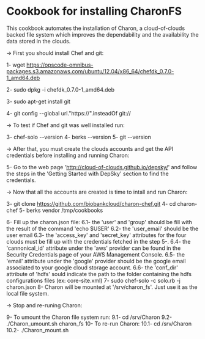 # Cookbook for installing CharonFS

This cookbook automates the installation of Charon, a cloud-of-clouds backed file system which improves the dependability and the availability the data stored in the clouds. 

-> First you should install Chef and git:

1- wget https://opscode-omnibus-packages.s3.amazonaws.com/ubuntu/12.04/x86_64/chefdk_0.7.0-1_amd64.deb

2- sudo dpkg -i chefdk_0.7.0-1_amd64.deb

3- sudo apt-get install git 

4- git config --global url."https://".insteadOf git://

-> To test if Chef and git was well installed run:

3- chef-solo --version
4- berks --version
5- git --version

-> After that, you must create the clouds accounts and get the API credentials before installing and running Charon:

5- Go to the web page 'http://cloud-of-clouds.github.io/depsky/' and follow the steps in the 'Getting Started with DepSky' section to find the credentials.

-> Now that all the accounts are created is time to intall and run Charon:

3- git clone https://github.com/biobankcloud/charon-chef.git
4- cd charon-chef
5- berks vendor /tmp/cookbooks

6- Fill up the charon.json file:
  6.1- the 'user' and 'group' should be fill with the result of the command 'echo $USER'
  6.2- the 'user_email' should be the user email
  6.3- the 'access_key' and 'secret_key' attributes for the four clouds must be fill up with the credentials fetched in the step 5-.
  6.4- the 'cannonical_id' attribute under the 'aws' provider can be found in the Security Credentials page of your AWS Management Console.
  6.5- the 'email' attribute under the 'google' provider should be the google email associated to your google cloud storage account.
  6.6- the 'conf_dir' attribute of 'hdfs' sould indicate the path to the folder containing the hdfs configurations files (ex: core-site.xml) 
7- sudo chef-solo -c solo.rb -j charon.json
8- Charon will be mounted at '/srv/charon_fs'. Just use it as the local file system.

-> Stop and re-runing Charon:

9- To umount the Charon file system run:
  9.1- cd /srv/Charon
  9.2- ./Charon_umount.sh charon_fs
10- To re-run Charon:
  10.1- cd /srv/Charon
  10.2- ./Charon_mount.sh
